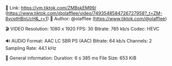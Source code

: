 🔗 Link: https://vm.tiktok.com/ZMBskEM99/ (https://www.tiktok.com/@olafflee/video/7493548584726727958?_t=ZM-8vcptHBnUcH&_r=1)
👤 Author: @olafflee (https://www.tiktok.com/@olafflee)

🎬 VIDEO
Resolution: 1080 x 1920
FPS: 30
Bitrate: 765 kb/s
Codec: HEVC

🔊 AUDIO
Format: AAC LC SBR PS (AAC)
Bitrate: 64 kb/s
Channels: 2
Sampling Rate: 44.1 kHz

📁 General information:
Duration: 6 s 385 ms
File Size: 653 KiB
